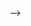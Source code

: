 <!--
<!DOCTYPE html>
<html lang="en">
<head>
    <meta charset="UTF-8">
</head>
<body>
    <header>
        <h1>Cloning AirBnB</h1>
    </header>

    <section>
        <h2>Background Context</h2>
        <p>Environment variables will be your best friend for this project!</p>
        <ul>
            <li>HBNB_ENV: running environment. It can be “dev” or “test” for the moment (“production” soon!)</li>
            <li>HBNB_MYSQL_USER: the username of your MySQL</li>
            <li>HBNB_MYSQL_PWD: the password of your MySQL</li>
            <li>HBNB_MYSQL_HOST: the hostname of your MySQL</li>
            <li>HBNB_MYSQL_DB: the database name of your MySQL</li>
            <li>HBNB_TYPE_STORAGE: the type of storage used. It can be “file” (using FileStorage) or db (using DBStorage)</li>
        </ul>
    </section>

    <section>
        <h2>Resources</h2>
        <p>Read or watch:</p>
        <ul>
            <li>cmd module</li>
            <li>packages concept page</li>
            <li>unittest module</li>
            <li>args/kwargs</li>
            <li>SQLAlchemy tutorial</li>
            <li>How To Create a New User and Grant Permissions in MySQL</li>
            <li>Python3 and environment variables</li>
            <li>SQLAlchemy</li>
            <li>MySQL 8.0 SQL Statement Syntax</li>
        </ul>
    </section>

    <section>
        <h2>Learning Objectives</h2>
        <p>At the end of this project, you are expected to be able to explain to anyone, without the help of Google:</p>
        <ul>
            <li>What is Unit testing and how to implement it in a large project</li>
            <li>What is *args and how to use it</li>
            <li>What is **kwargs and how to use it</li>
            <li>How to handle named arguments in a function</li>
            <li>How to create a MySQL database</li>
            <li>How to create a MySQL user and grant it privileges</li>
            <li>What ORM means</li>
            <li>How to map a Python Class to a MySQL table</li>
            <li>How to handle 2 different storage engines with the same codebase</li>
            <li>How to use environment variables</li>
        </ul>
    </section>

    <section>
        <h2>Image</h2>
        <img src='https://s3.amazonaws.com/intranet-projects-files/concepts/74/hbnb_step2.png' alt='Project Image'>
    </section>

    <section>
        <h2>General</h2>
        <p>Copyright - Plagiarism</p>
        <p>You are tasked to come up with solutions for the tasks below yourself to meet with the above learning objectives.</p>
        <p>You will not be able to meet the objectives of this or any following project by copying and pasting someone else’s work.</p>
        <p>You are not allowed to publish any content of this project.</p>
        <p>Any form of plagiarism is strictly forbidden and will result in removal from the program.</p>
    </section>

    <section>
        <h2>Requirements</h2>
        <p>Python Scripts</p>
        <ul>
            <li>Allowed editors: vi, vim, emacs</li>
            <li>All your files will be interpreted/compiled on Ubuntu 20.04 LTS using python3 (version 3.8.5)</li>
            <li>All your files should end with a new line</li>
            <li>The first line of all your files should be exactly #!/usr/bin/python3</li>
            <li>A README.md file, at the root of the folder of the project, is mandatory</li>
            <li>Your code should use the pycodestyle (version 2.8.*)</li>
            <li>All your files must be executable</li>
            <li>The length of your files will be tested using wc</li>
            <li>All your modules should have documentation (python3 -c 'print(__import__("my_module").__doc__)')</li>
            <li>All your classes should have documentation (python3 -c 'print(__import__("my_module").MyClass.__doc__)')</li>
            <li>All your functions (inside and outside a class) should have documentation (python3 -c 'print(__import__("my_module").my_function.__doc__)' and python3 -c 'print(__import__("my_module").MyClass.my_function.__doc__)')</li>
        </ul>
    </section>

    <!-- Add more sections for Python Scripts, SQL Scripts, GitHub, etc. -->

</body>
</html>
-->

